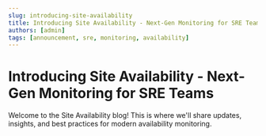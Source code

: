 ```yaml
---
slug: introducing-site-availability
title: Introducing Site Availability - Next-Gen Monitoring for SRE Teams
authors: [admin]
tags: [announcement, sre, monitoring, availability]
---
```


# Introducing Site Availability - Next-Gen Monitoring for SRE Teams

Welcome to the Site Availability blog! This is where we'll share updates, insights, and best practices for modern availability monitoring.

<!-- Add your content here -->

<!--truncate-->

<!-- More detailed content can go here after the truncate -->
